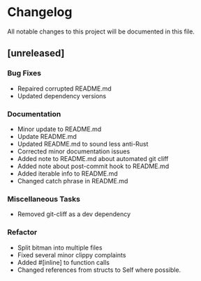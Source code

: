 # Changelog

All notable changes to this project will be documented in this file.

## [unreleased]

### Bug Fixes

- Repaired corrupted README.md
- Updated dependency versions

### Documentation

- Minor update to README.md
- Update README.md
- Updated README.md to sound less anti-Rust
- Corrected minor documentation issues
- Added note to README.md about automated git cliff
- Added note about post-commit hook to README.md
- Added iterable info to README.md
- Changed catch phrase in README.md

### Miscellaneous Tasks

- Removed git-cliff as a dev dependency

### Refactor

- Split bitman into multiple files
- Fixed several minor clippy complaints
- Added #[inline] to function calls
- Changed references from structs to Self where possible.

<!-- generated by git-cliff -->
